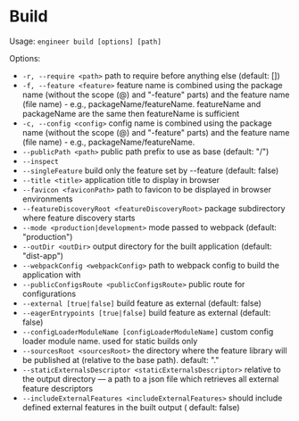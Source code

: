 # Build

Usage: `engineer build [options] [path]`

Options:

- `-r, --require <path>` path to require before anything else (default: [])
- `-f, --feature <feature>` feature name is combined using the package name (without the scope (@) and "-feature" parts)
  and the feature name (file name) - e.g., packageName/featureName.
  featureName and packageName are the same then featureName is sufficient
- `-c, --config <config>` config name is combined using the package name (without the scope (@) and "-feature" parts)
  and
  the feature name (file name) - e.g., packageName/featureName.
- `--publicPath <path>` public path prefix to use as base (default: "/")
- `--inspect`
- `--singleFeature` build only the feature set by --feature (default: false)
- `--title <title>` application title to display in browser
- `--favicon <faviconPath>` path to favicon to be displayed in browser environments
- `--featureDiscoveryRoot <featureDiscoveryRoot>` package subdirectory where feature discovery starts
- `--mode <production|development>` mode passed to webpack (default: "production")
- `--outDir <outDir>` output directory for the built application (default: "dist-app")
- `--webpackConfig <webpackConfig>` path to webpack config to build the application with
- `--publicConfigsRoute <publicConfigsRoute>` public route for configurations
- `--external [true|false]` build feature as external (default: false)
- `--eagerEntrypoints [true|false]` build feature as external (default: false)
- `--configLoaderModuleName [configLoaderModuleName]` custom config loader module name. used for static builds only
- `--sourcesRoot <sourcesRoot>` the directory where the feature library will be published at
  (relative to the base path).
  default: "."
- `--staticExternalsDescriptor <staticExternalsDescriptor>` relative to the output directory — a path to a json file
  which
  retrieves all external feature descriptors
- `--includeExternalFeatures <includeExternalFeatures>` should include defined external features in the built output (
  default: false)
